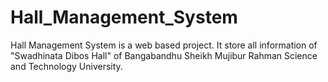 # Hall_Management_System
Hall Management System is a web based project. It store all information of "Swadhinata Dibos Hall" of Bangabandhu Sheikh Mujibur Rahman Science and Technology University.

